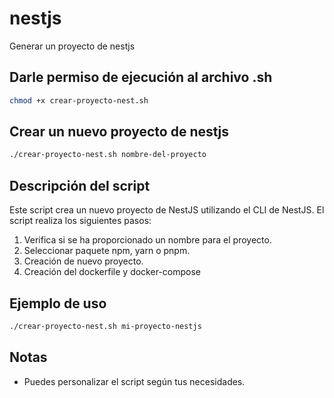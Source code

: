 # nestjs
Generar un proyecto de nestjs

## Darle permiso de ejecución al archivo .sh
```bash
chmod +x crear-proyecto-nest.sh
```

## Crear un nuevo proyecto de nestjs

```bash
./crear-proyecto-nest.sh nombre-del-proyecto
```

## Descripción del script

Este script crea un nuevo proyecto de NestJS utilizando el CLI de NestJS. El script realiza los siguientes pasos:

1. Verifica si se ha proporcionado un nombre para el proyecto.
2. Seleccionar paquete npm, yarn o pnpm.
3. Creación de nuevo proyecto.
4. Creación del dockerfile y docker-compose

## Ejemplo de uso

```bash
./crear-proyecto-nest.sh mi-proyecto-nestjs
```

## Notas


- Puedes personalizar el script según tus necesidades.
